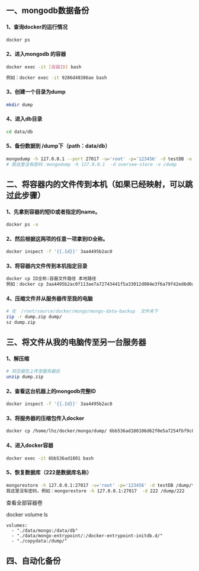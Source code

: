 ## 一、mongodb数据备份

#### 1、查询docker的运行情况 

```bash
docker ps
```

#### 2、进入mongodb 的容器 

```bash
docker exec -it [容器ID] bash 

例如：docker exec -it 9286d48386ae bash
```

#### 3、创建一个目录为dump 

```bash
mkdir dump 
```

####  4、进入db目录 

```bash
cd data/db
```

#### 5、备份数据到 /dump下（path：data/db）

```bash
mongodump -h 127.0.0.1 --port 27017 -u='root' -p='123456' -d testDB -o /dump
# 我这里没有密码：mongodump -h 127.0.0.1  -d oversee-store -o /dump
```



## 二、将容器内的文件传到本机（如果已经映射，可以跳过此步骤）

#### 1、先拿到容器的短ID或者指定的name。

```bash
docker ps -a
```

#### 2、然后根据这两项的任意一项拿到ID全称。

```bash
docker inspect -f '{{.Id}}' 3aa4495b2ac0
```

#### 3、将容器内文件传到本机指定目录

```bash
docker cp ID全称:容器文件路径 本地路径
例如：docker cp 3aa4495b2ac0f113ae7a72743441f5a33012d084e3f6a79f42ed6d0ada9ff065:/dump /root/source/docker/mongo/mongo-data-backup
```

#### 4、压缩文件并从服务器传至我的电脑

```bash
# 在  /root/source/docker/mongo/mongo-data-backup  文件夹下
zip -r dump.zip dump/
sz dump.zip
```



## 三、将文件从我的电脑传至另一台服务器

#### 1、解压缩

```bash
# 将压缩包上传至服务器后
unzip dump.zip
```

#### 2、查看这台机器上的mongodb完整ID

```bash
docker inspect -f '{{.Id}}' 3aa4495b2ac0
```

#### 3、将服务器的压缩包传入docker

```bash
docker cp /home/lhz/docker/mongo/dump/ 6bb536ad180106d62f0e5a7254fbf9c8a33c786d70e32cd016f6487884bb16eb:/dump
```

#### 4、进入docker容器

```bash
docker exec -it 6bb536ad1801 bash
```

#### 5、恢复数据库（222是数据库名称）

```bash
mongorestore -h 127.0.0.1:27017 -u='root' -p='123456' -d testDB /dump/testDB
我这里没有密码，例如：mongorestore -h 127.0.0.1:27017  -d 222 /dump/222 
```



查看全部容器卷

docker volume ls



```
volumes:      
  - "./data/mongo:/data/db"      
  - "./data/mongo-entrypoint/:/docker-entrypoint-initdb.d/"      
  - "./copydata:/dump/"
```



## 四、自动化备份
